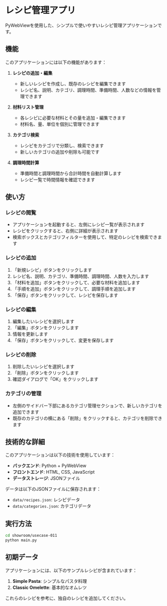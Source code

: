 # レシピ管理アプリ

PyWebViewを使用した、シンプルで使いやすいレシピ管理アプリケーションです。

## 機能

このアプリケーションには以下の機能があります：

1. **レシピの追加・編集**
   - 新しいレシピを作成し、既存のレシピを編集できます
   - レシピ名、説明、カテゴリ、調理時間、準備時間、人数などの情報を管理できます

2. **材料リスト管理**
   - 各レシピに必要な材料とその量を追加・編集できます
   - 材料名、量、単位を個別に管理できます

3. **カテゴリ検索**
   - レシピをカテゴリで分類し、検索できます
   - 新しいカテゴリの追加や削除も可能です

4. **調理時間計算**
   - 準備時間と調理時間から合計時間を自動計算します
   - レシピ一覧で時間情報を確認できます

## 使い方

### レシピの閲覧

- アプリケーションを起動すると、左側にレシピ一覧が表示されます
- レシピをクリックすると、右側に詳細が表示されます
- 検索ボックスとカテゴリフィルターを使用して、特定のレシピを検索できます

### レシピの追加

1. 「新規レシピ」ボタンをクリックします
2. レシピ名、説明、カテゴリ、準備時間、調理時間、人数を入力します
3. 「材料を追加」ボタンをクリックして、必要な材料を追加します
4. 「手順を追加」ボタンをクリックして、調理手順を追加します
5. 「保存」ボタンをクリックして、レシピを保存します

### レシピの編集

1. 編集したいレシピを選択します
2. 「編集」ボタンをクリックします
3. 情報を更新します
4. 「保存」ボタンをクリックして、変更を保存します

### レシピの削除

1. 削除したいレシピを選択します
2. 「削除」ボタンをクリックします
3. 確認ダイアログで「OK」をクリックします

### カテゴリの管理

- 左側のサイドバー下部にあるカテゴリ管理セクションで、新しいカテゴリを追加できます
- 既存のカテゴリの横にある「削除」をクリックすると、カテゴリを削除できます

## 技術的な詳細

このアプリケーションは以下の技術を使用しています：

- **バックエンド**: Python + PyWebView
- **フロントエンド**: HTML, CSS, JavaScript
- **データストレージ**: JSONファイル

データは以下のJSONファイルに保存されます：
- `data/recipes.json`: レシピデータ
- `data/categories.json`: カテゴリデータ

## 実行方法

```bash
cd showroom/usecase-011
python main.py
```

## 初期データ

アプリケーションには、以下のサンプルレシピが含まれています：

1. **Simple Pasta**: シンプルなパスタ料理
2. **Classic Omelette**: 基本的なオムレツ

これらのレシピを参考に、独自のレシピを追加してください。
